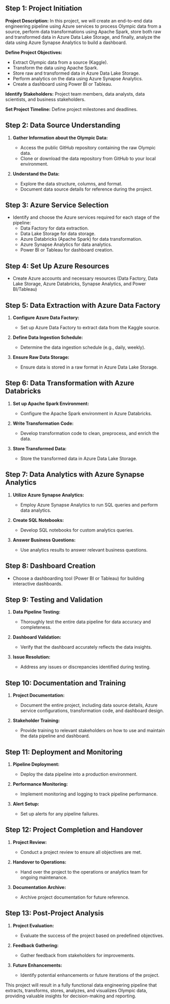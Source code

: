 ## Step 1: Project Initiation

**Project Description:** In this project, we will create an end-to-end data engineering pipeline using Azure services to process Olympic data from a source, perform data transformations using Apache Spark, store both raw and transformed data in Azure Data Lake Storage, and finally, analyze the data using Azure Synapse Analytics to build a dashboard.

**Define Project Objectives:**
- Extract Olympic data from a source (Kaggle).
- Transform the data using Apache Spark.
- Store raw and transformed data in Azure Data Lake Storage.
- Perform analytics on the data using Azure Synapse Analytics.
- Create a dashboard using Power BI or Tableau.

**Identify Stakeholders:** Project team members, data analysts, data scientists, and business stakeholders.

**Set Project Timeline:** Define project milestones and deadlines.

## Step 2: Data Source Understanding

1. **Gather Information about the Olympic Data:**
   - Access the public GitHub repository containing the raw Olympic data.
   - Clone or download the data repository from GitHub to your local environment.

2. **Understand the Data:**
   - Explore the data structure, columns, and format.
   - Document data source details for reference during the project.

## Step 3: Azure Service Selection

- Identify and choose the Azure services required for each stage of the pipeline:
  - Data Factory for data extraction.
  - Data Lake Storage for data storage.
  - Azure Databricks (Apache Spark) for data transformation.
  - Azure Synapse Analytics for data analytics.
  - Power BI or Tableau for dashboard creation.

## Step 4: Set Up Azure Resources

- Create Azure accounts and necessary resources (Data Factory, Data Lake Storage, Azure Databricks, Synapse Analytics, and Power BI/Tableau)

## Step 5: Data Extraction with Azure Data Factory

1. **Configure Azure Data Factory:**
   - Set up Azure Data Factory to extract data from the Kaggle source.

2. **Define Data Ingestion Schedule:**
   - Determine the data ingestion schedule (e.g., daily, weekly).

3. **Ensure Raw Data Storage:**
   - Ensure data is stored in a raw format in Azure Data Lake Storage.

## Step 6: Data Transformation with Azure Databricks

1. **Set up Apache Spark Environment:**
   - Configure the Apache Spark environment in Azure Databricks.

2. **Write Transformation Code:**
   - Develop transformation code to clean, preprocess, and enrich the data.

3. **Store Transformed Data:**
   - Store the transformed data in Azure Data Lake Storage.

## Step 7: Data Analytics with Azure Synapse Analytics

1. **Utilize Azure Synapse Analytics:**
   - Employ Azure Synapse Analytics to run SQL queries and perform data analytics.

2. **Create SQL Notebooks:**
   - Develop SQL notebooks for custom analytics queries.

3. **Answer Business Questions:**
   - Use analytics results to answer relevant business questions.

## Step 8: Dashboard Creation

- Choose a dashboarding tool (Power BI or Tableau) for building interactive dashboards.

## Step 9: Testing and Validation

1. **Data Pipeline Testing:**
   - Thoroughly test the entire data pipeline for data accuracy and completeness.

2. **Dashboard Validation:**
   - Verify that the dashboard accurately reflects the data insights.

3. **Issue Resolution:**
   - Address any issues or discrepancies identified during testing.

## Step 10: Documentation and Training

1. **Project Documentation:**
   - Document the entire project, including data source details, Azure service configurations, transformation code, and dashboard design.

2. **Stakeholder Training:**
   - Provide training to relevant stakeholders on how to use and maintain the data pipeline and dashboard.

## Step 11: Deployment and Monitoring

1. **Pipeline Deployment:**
   - Deploy the data pipeline into a production environment.

2. **Performance Monitoring:**
   - Implement monitoring and logging to track pipeline performance.

3. **Alert Setup:**
   - Set up alerts for any pipeline failures.

## Step 12: Project Completion and Handover

1. **Project Review:**
   - Conduct a project review to ensure all objectives are met.

2. **Handover to Operations:**
   - Hand over the project to the operations or analytics team for ongoing maintenance.

3. **Documentation Archive:**
   - Archive project documentation for future reference.

## Step 13: Post-Project Analysis

1. **Project Evaluation:**
   - Evaluate the success of the project based on predefined objectives.

2. **Feedback Gathering:**
   - Gather feedback from stakeholders for improvements.

3. **Future Enhancements:**
   - Identify potential enhancements or future iterations of the project.

This project will result in a fully functional data engineering pipeline that extracts, transforms, stores, analyzes, and visualizes Olympic data, providing valuable insights for decision-making and reporting.
